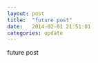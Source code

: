 ```yaml
---
layout: post
title:  "future post"
date:   2014-02-01 21:51:01
categories: update
---
```


future post